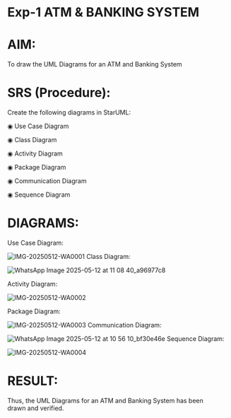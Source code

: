 # Exp-1 ATM & BANKING SYSTEM

# AIM:
To draw  the UML Diagrams for an ATM and Banking System

# SRS (Procedure):
Create the following diagrams in StarUML:

◉ Use Case Diagram

◉ Class Diagram

◉ Activity Diagram

◉ Package Diagram

◉ Communication Diagram

◉ Sequence Diagram

# DIAGRAMS:
 Use Case Diagram:
 
![IMG-20250512-WA0001](https://github.com/user-attachments/assets/227afbbb-a68f-4a84-a313-447e4692fc3f)
 Class Diagram:
 
 ![WhatsApp Image 2025-05-12 at 11 08 40_a96977c8](https://github.com/user-attachments/assets/6cefa1ec-c55d-4ab8-a647-58b9d31b1b8d)
 
Activity Diagram:

![IMG-20250512-WA0002](https://github.com/user-attachments/assets/bebc6b1a-0bfc-4278-ba18-431609a2d2f5)

Package Diagram:

![IMG-20250512-WA0003](https://github.com/user-attachments/assets/5a0bb8fe-c07d-4abb-80d4-0e24f3a29740)
Communication Diagram:

![WhatsApp Image 2025-05-12 at 10 56 10_bf30e46e](https://github.com/user-attachments/assets/d7bc93f3-2a61-4f5a-b628-b139ce3a3815)
Sequence Diagram:

![IMG-20250512-WA0004](https://github.com/user-attachments/assets/39a29b47-53e8-45fb-bcf4-d744f890fd68)






# RESULT:
Thus, the UML Diagrams for an ATM and Banking System has been drawn and verified.
